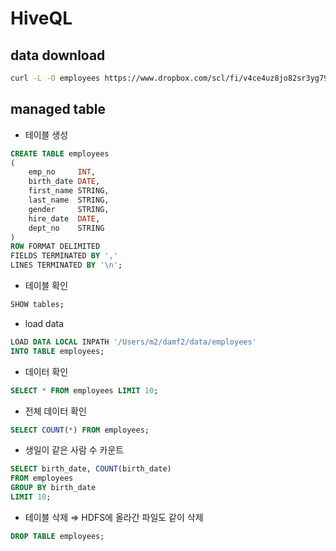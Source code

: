 # HiveQL

## data download

```bash
curl -L -O employees https://www.dropbox.com/scl/fi/v4ce4uz8jo82sr3yg792o/employees?rlkey=npfh5ok3pm0tr63kmtc3oayid&st=88bzfjo9&dl=0
```

## managed table

- 테이블 생성
```sql
CREATE TABLE employees
(
    emp_no     INT,
    birth_date DATE,
    first_name STRING,
    last_name  STRING,
    gender     STRING,
    hire_date  DATE,
    dept_no    STRING
)
ROW FORMAT DELIMITED
FIELDS TERMINATED BY ','
LINES TERMINATED BY '\n';
```

- 테이블 확인
```bash
SHOW tables;
```

- load data
```sql
LOAD DATA LOCAL INPATH '/Users/m2/damf2/data/employees'
INTO TABLE employees;
```

- 데이터 확인

```sql
SELECT * FROM employees LIMIT 10;
```

- 전체 데이터 확인
```sql
SELECT COUNT(*) FROM employees;
```

- 생일이 같은 사람 수 카운트
```sql
SELECT birth_date, COUNT(birth_date)
FROM employees
GROUP BY birth_date
LIMIT 10;
```

- 테이블 삭제 ⇒ HDFS에 올라간 파일도 같이 삭제
```sql
DROP TABLE employees;
```